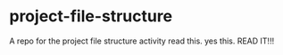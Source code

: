 # project-file-structure
A repo for the project file structure activity
read this. yes this. READ IT!!!
